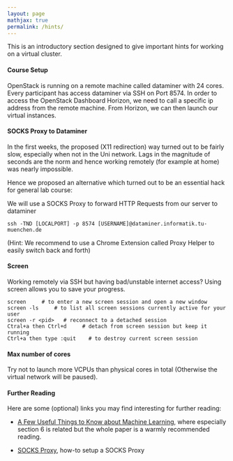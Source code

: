 ```yaml
---
layout: page
mathjax: true
permalink: /hints/
---
```


This is an introductory section designed to give important hints for working on a virtual cluster. 

#### Course Setup
OpenStack is running on a remote machine called dataminer with 24 cores. Every participant has access dataminer via SSH on Port 8574.
In order to access the OpenStack Dashboard Horizon, we need to call a specific ip address from the remote machine.
From Horizon, we can then launch our virtual instances. 


#### SOCKS Proxy to Dataminer
In the first weeks, the proposed (X11 redirection) way turned out to be fairly slow, especially when not in the Uni network. 
Lags in the magnitude of seconds are the norm and hence working remotely (for example at home) was nearly impossible.

Hence we proposed an alternative which turned out to be an essential hack for general lab course:

We will use a SOCKS Proxy to forward HTTP Requests from our server to dataminer

````
ssh -TND [LOCALPORT] -p 8574 [USERNAME]@dataminer.informatik.tu-muenchen.de
````

(Hint: We recommend to use a Chrome Extension called Proxy Helper to easily switch back and forth)

#### Screen
Working remotely via SSH but having bad/unstable internet access? Using screen allows you to save your progress. 

````
screen     # to enter a new screen session and open a new window
screen -ls     # to list all screen sessions currently active for your user
screen -r <pid>   # reconnect to a detached session
Ctral+a then Ctrl+d     # detach from screen session but keep it running 
Ctrl+a then type :quit    # to destroy current screen session
````

#### Max number of cores
Try not to launch more VCPUs than physical cores in total (Otherwise the virtual network will be paused).


<a name='reading'></a>
#### Further Reading

Here are some (optional) links you may find interesting for further reading:

- [A Few Useful Things to Know about Machine Learning](http://homes.cs.washington.edu/~pedrod/papers/cacm12.pdf), where especially section 6 is related but the whole paper is a warmly recommended reading.

- [SOCKS Proxy](http://wiki.vpslink.com/Instant_SOCKS_Proxy_over_SSH), how-to setup a SOCKS Proxy
